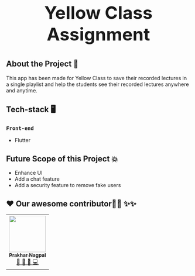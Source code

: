 <h1 style="text-align:center; font-size:3rem">Yellow Class Assignment<h1>

## About the Project :thought_balloon:

This app has been made for Yellow Class to save their recorded lectures in a single playlist and help the students see their recorded lectures anywhere and anytime.


## Tech-stack 🖥
### `Front-end`
- Flutter



## Future Scope of this Project 💥

- Enhance UI
- Add a chat feature
- Add a security feature to remove fake users


## ❤️ Our awesome contributor:technologist: ✨✨
<table>
  <tr>
    <td align="center">
            <a href="https://github.com/PrakharNagpal">
              <img src="https://avatars.githubusercontent.com/u/53858906?v=4" width="100px" alt=""/><br />
              <sub><b>Prakhar Nagpal</b></sub>
            </a><br/>
            <a href="https://github.com/PrakharNagpal">   
                👑 👀 💬 💻
            </a>
          </td>
    
  </tr>
</table>

